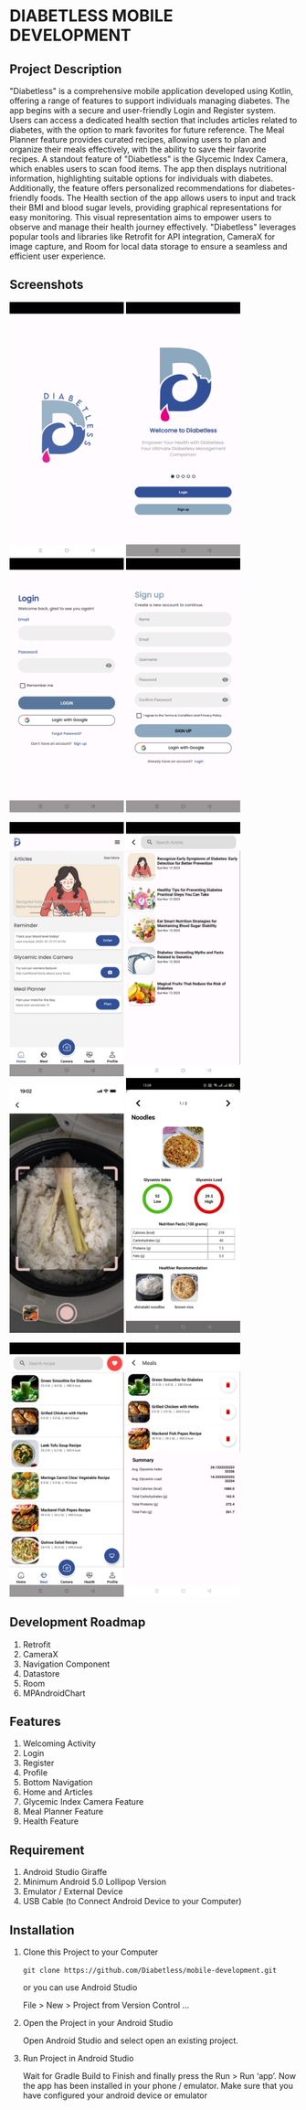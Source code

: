 # DIABETLESS MOBILE DEVELOPMENT

## Project Description 
"Diabetless" is a comprehensive mobile application developed using Kotlin, offering a range of features to support individuals managing diabetes. The app begins with a secure and user-friendly Login and Register system. Users can access a dedicated health section that includes articles related to diabetes, with the option to mark favorites for future reference. The Meal Planner feature provides curated recipes, allowing users to plan and organize their meals effectively, with the ability to save their favorite recipes.
A standout feature of "Diabetless" is the Glycemic Index Camera, which enables users to scan food items. The app then displays nutritional information, highlighting suitable options for individuals with diabetes. Additionally, the feature offers personalized recommendations for diabetes-friendly foods. The Health section of the app allows users to input and track their BMI and blood sugar levels, providing graphical representations for easy monitoring. This visual representation aims to empower users to observe and manage their health journey effectively. "Diabetless" leverages popular tools and libraries like Retrofit for API integration, CameraX for image capture, and Room for local data storage to ensure a seamless and efficient user experience.

## Screenshots
<img src="Images/SplashScreen.jpg" width="200"> <img src="Images/WelcomePage.jpg" width="200"> <img src="Images/Login.jpg" width="200"> <img src="Images/SignUp.jpg" width="200">

<img src="Images/Home.jpg" width="200"> <img src="Images/Article.jpg" width="200"> <img src="Images/Camera.jpg" width="200"> <img src="Images/Result.jpg" width="200">

<img src="Images/MealPlanner.jpg" width="200"> <img src="Images/Meals.jpg" width="200"> 


## Development Roadmap
1. Retrofit
2. CameraX
3. Navigation Component
4. Datastore
5. Room
6. MPAndroidChart

## Features
1. Welcoming Activity
2. Login
3. Register
4. Profile
5. Bottom Navigation
6. Home and Articles
7. Glycemic Index Camera Feature
8. Meal Planner Feature
9. Health Feature

## Requirement
1. Android Studio Giraffe
2. Minimum Android 5.0 Lollipop Version
3. Emulator / External Device
4. USB Cable (to Connect Android Device to your Computer)

## Installation
1. Clone this Project to your Computer
   
   ```git clone https://github.com/Diabetless/mobile-development.git```

   or you can use Android Studio

   File > New > Project from Version Control …
3. Open the Project in your Android Studio

   Open Android Studio and select open an existing project.
5. Run Project in Android Studio
   
   Wait for Gradle Build to Finish and finally press the Run > Run ‘app’. Now the app has been installed in your phone / emulator.
   Make sure that you have configured your android device or emulator


